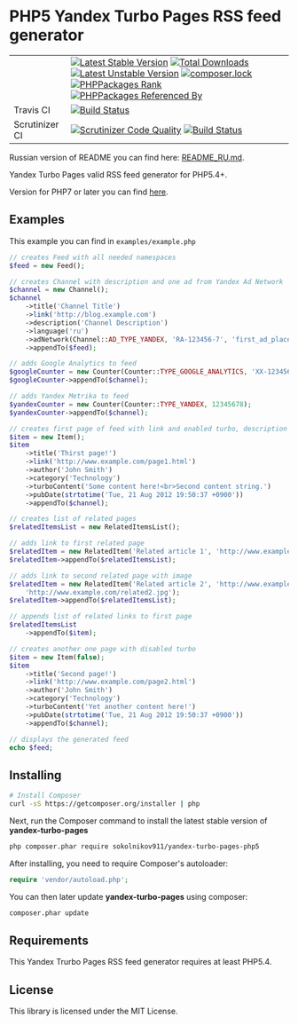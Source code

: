 PHP5 Yandex Turbo Pages RSS feed generator
=====================================

|  |  |
|----------------|--------------------------------------------------------------------------------------------------------------------------------------------------------------------------------------------------------------------------------------------------------------------------------------------------------------------------------------------------------------------------------------------------------------------------------------------------------------------------------------------------------------------------------------------------------------------------------------------------------------------------------------------------------------------------------------------------------------------------------------------------------------------------------------------------------------------------------------------------------------------------------------------------------------------------------------------------------------------------------------------|
|  | [![Latest Stable Version](https://poser.pugx.org/sokolnikov911/yandex-turbo-pages-php5/v/stable)](https://packagist.org/packages/sokolnikov911/yandex-turbo-pages-php5) [![Total Downloads](https://poser.pugx.org/sokolnikov911/yandex-turbo-pages-php5/downloads)](https://packagist.org/packages/sokolnikov911/yandex-turbo-pages-php5) [![Latest Unstable Version](https://poser.pugx.org/sokolnikov911/yandex-turbo-pages-php5/v/unstable)](https://packagist.org/packages/sokolnikov911/yandex-turbo-pages-php5) [![composer.lock](https://poser.pugx.org/sokolnikov911/yandex-turbo-pages-php5/composerlock)](https://packagist.org/packages/sokolnikov911/yandex-turbo-pages-php5) [![PHPPackages Rank](http://phppackages.org/p/sokolnikov911/yandex-turbo-pages-php5/badge/rank.svg)](http://phppackages.org/p/sokolnikov911/yandex-turbo-pages-php5) [![PHPPackages Referenced By](http://phppackages.org/p/sokolnikov911/yandex-turbo-pages-php5/badge/referenced-by.svg)](http://phppackages.org/p/sokolnikov911/yandex-turbo-pages-php5) |
| Travis CI | [![Build Status](https://travis-ci.org/sokolnikov911/yandex-turbo-pages-php5.svg?branch=master)](https://travis-ci.org/sokolnikov911/yandex-turbo-pages-php5) |
| Scrutinizer CI | [![Scrutinizer Code Quality](https://scrutinizer-ci.com/g/sokolnikov911/yandex-turbo-pages-php5/badges/quality-score.png?b=master)](https://scrutinizer-ci.com/g/sokolnikov911/yandex-turbo-pages-php5/?branch=master) [![Build Status](https://scrutinizer-ci.com/g/sokolnikov911/yandex-turbo-pages-php5/badges/build.png?b=master)](https://scrutinizer-ci.com/g/sokolnikov911/yandex-turbo-pages-php5/build-status/master) |

Russian version of README you can find here: [README_RU.md](https://github.com/sokolnikov911/yandex-turbo-pages-php5/blob/master/README_RU.md).

Yandex Turbo Pages valid RSS feed generator for PHP5.4+.

Version for PHP7 or later you can find [here](https://github.com/sokolnikov911/yandex-turbo-pages).


## Examples

This example you can find in `examples/example.php`

```php
// creates Feed with all needed namespaces
$feed = new Feed();

// creates Channel with description and one ad from Yandex Ad Network
$channel = new Channel();
$channel
    ->title('Channel Title')
    ->link('http://blog.example.com')
    ->description('Channel Description')
    ->language('ru')
    ->adNetwork(Channel::AD_TYPE_YANDEX, 'RA-123456-7', 'first_ad_place')
    ->appendTo($feed);

// adds Google Analytics to feed
$googleCounter = new Counter(Counter::TYPE_GOOGLE_ANALYTICS, 'XX-1234567-89');
$googleCounter->appendTo($channel);

// adds Yandex Metrika to feed
$yandexCounter = new Counter(Counter::TYPE_YANDEX, 12345678);
$yandexCounter->appendTo($channel);

// creates first page of feed with link and enabled turbo, description and other content, and appends this page to channel
$item = new Item();
$item
    ->title('Thirst page!')
    ->link('http://www.example.com/page1.html')
    ->author('John Smith')
    ->category('Technology')
    ->turboContent('Some content here!<br>Second content string.')
    ->pubDate(strtotime('Tue, 21 Aug 2012 19:50:37 +0900'))
    ->appendTo($channel);

// creates list of related pages
$relatedItemsList = new RelatedItemsList();

// adds link to first related page
$relatedItem = new RelatedItem('Related article 1', 'http://www.example.com/related1.html');
$relatedItem->appendTo($relatedItemsList);

// adds link to second related page with image
$relatedItem = new RelatedItem('Related article 2', 'http://www.example.com/related2.html',
    'http://www.example.com/related2.jpg');
$relatedItem->appendTo($relatedItemsList);

// appends list of related links to first page
$relatedItemsList
    ->appendTo($item);

// creates another one page with disabled turbo
$item = new Item(false);
$item
    ->title('Second page!')
    ->link('http://www.example.com/page2.html')
    ->author('John Smith')
    ->category('Technology')
    ->turboContent('Yet another content here!')
    ->pubDate(strtotime('Tue, 21 Aug 2012 19:50:37 +0900'))
    ->appendTo($channel);

// displays the generated feed
echo $feed;
```



## Installing


```bash
# Install Composer
curl -sS https://getcomposer.org/installer | php
```

Next, run the Composer command to install the latest stable version of **yandex-turbo-pages**

```bash
php composer.phar require sokolnikov911/yandex-turbo-pages-php5
```

After installing, you need to require Composer's autoloader:

```php
require 'vendor/autoload.php';
```

You can then later update **yandex-turbo-pages** using composer:

 ```bash
composer.phar update
 ```
 
 
## Requirements

This Yandex Trurbo Pages RSS feed generator requires at least PHP5.4.


## License

This library is licensed under the MIT License.
